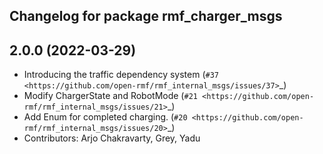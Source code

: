 ## Changelog for package rmf_charger_msgs

2.0.0 (2022-03-29)
------------------

* Introducing the traffic dependency system (`#37 <https://github.com/open-rmf/rmf_internal_msgs/issues/37>`_)
* Modify ChargerState and RobotMode (`#21 <https://github.com/open-rmf/rmf_internal_msgs/issues/21>`_)
* Add Enum for completed charging. (`#20 <https://github.com/open-rmf/rmf_internal_msgs/issues/20>`_)
* Contributors: Arjo Chakravarty, Grey, Yadu
